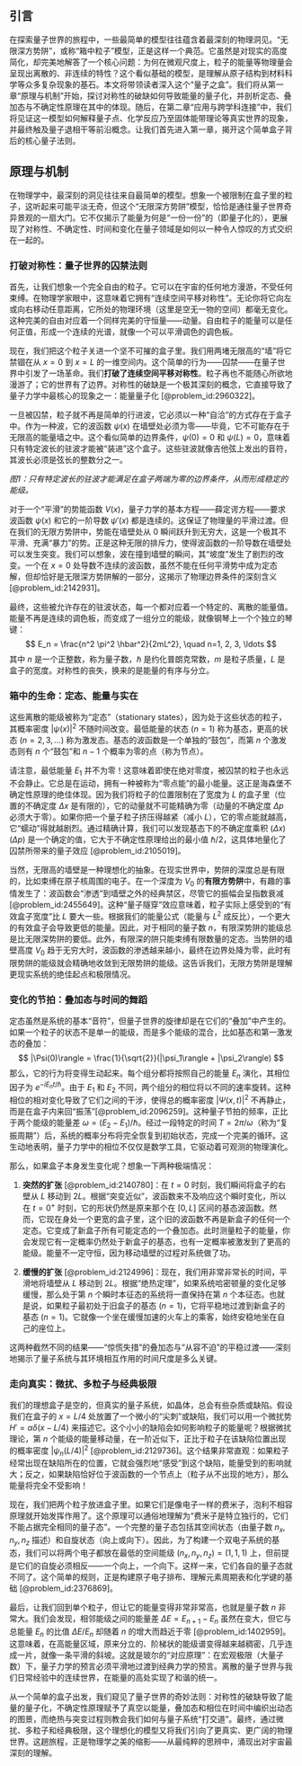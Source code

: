 ## 引言
在探索量子世界的旅程中，一些最简单的模型往往蕴含着最深刻的物理洞见。“无限深方势阱”，或称“箱中粒子”模型，正是这样一个典范。它虽然是对现实的高度简化，却完美地解答了一个核心问题：为何在微观尺度上，粒子的能量等物理量会呈现出离散的、非连续的特性？这个看似基础的模型，是理解从原子结构到材料科学等众多复杂现象的基石。本文将带领读者深入这个“量子之盒”。我们将从第一章“原理与机制”开始，探讨对称性的破缺如何导致能量的量子化，并剖析定态、叠加态与不确定性原理在其中的体现。随后，在第二章“应用与跨学科连接”中，我们将见证这一模型如何解释量子点、化学反应乃至固体能带理论等真实世界的现象，并最终触及量子退相干等前沿概念。让我们首先进入第一章，揭开这个简单盒子背后的核心量子法则。

## 原理与机制

在物理学中，最深刻的洞见往往来自最简单的模型。想象一个被限制在盒子里的粒子，这听起来可能平淡无奇，但这个“无限深方势阱”模型，恰恰是通往量子世界奇异景观的一扇大门。它不仅揭示了能量为何是“一份一份”的（即量子化的），更展现了对称性、不确定性、时间和变化在量子领域是如何以一种令人惊叹的方式交织在一起的。

### 打破对称性：量子世界的囚禁法则

首先，让我们想象一个完全自由的粒子。它可以在宇宙的任何地方漫游，不受任何束缚。在物理学家眼中，这意味着它拥有“连续空间平移对称性”。无论你将它向左或向右移动任意距离，它所处的物理环境（这里是空无一物的空间）都毫无变化。这种完美的自由对应着一个同样完美的守恒量——动量。自由粒子的能量可以是任何正值，形成一个连续的光谱，就像一个可以平滑调色的调色板。

现在，我们把这个粒子关进一个坚不可摧的盒子里。我们用两堵无限高的“墙”将它禁锢在从 $x=0$ 到 $x=L$ 的一维空间内。这个简单的行为——囚禁——在量子世界中引发了一场革命。我们**打破了连续空间平移对称性**。粒子再也不能随心所欲地漫游了；它的世界有了边界。对称性的破缺是一个极其深刻的概念，它直接导致了量子力学中最核心的现象之一：能量量子化 [@problem_id:2960322]。

一旦被囚禁，粒子就不再是简单的行进波，它必须以一种“自洽”的方式存在于盒子中。作为一种波，它的波函数 $\psi(x)$ 在墙壁处必须为零——毕竟，它不可能存在于无限高的能量墙之中。这个看似简单的边界条件，$\psi(0)=0$ 和 $\psi(L)=0$，意味着只有特定波长的驻波才能被“装进”这个盒子。这些驻波就像吉他弦上发出的音符，其波长必须是弦长的整数分之一。


*图1：只有特定波长的驻波才能满足在盒子两端为零的边界条件，从而形成稳定的能级。*

对于一个“平滑”的势能函数 $V(x)$，量子力学的基本方程——薛定谔方程——要求波函数 $\psi(x)$ 和它的一阶导数 $\psi'(x)$ 都是连续的。这保证了物理量的平滑过渡。但在我们的无限方势阱中，势能在墙壁处从 $0$ 瞬间跃升到无穷大，这是一个极其不平滑、充满“暴力”的势。正是这种无限的排斥力，使得波函数的一阶导数在墙壁处可以发生突变。我们可以想象，波在撞到墙壁的瞬间，其“坡度”发生了剧烈的改变。一个在 $x=0$ 处导数不连续的波函数，虽然不能在任何平滑势中成为定态解，但却恰好是无限深方势阱解的一部分，这揭示了物理边界条件的深刻含义 [@problem_id:2142931]。

最终，这些被允许存在的驻波状态，每一个都对应着一个特定的、离散的能量值。能量不再是连续的调色板，而变成了一组分立的能级，就像钢琴上一个个独立的琴键：
$$
E_n = \frac{n^2 \pi^2 \hbar^2}{2mL^2}, \quad n=1, 2, 3, \ldots
$$
其中 $n$ 是一个正整数，称为量子数，$\hbar$ 是约化普朗克常数，$m$ 是粒子质量，$L$ 是盒子的宽度。对称性的丧失，换来的是能量的有序与分立。

### 箱中的生命：定态、能量与实在

这些离散的能级被称为“定态”（stationary states），因为处于这些状态的粒子，其概率密度 $|\psi(x)|^2$ 不随时间改变。最低能量的状态 ($n=1$) 称为基态，更高的状态 ($n=2, 3, \ldots$) 称为激发态。基态的波函数是一个单独的“鼓包”，而第 $n$ 个激发态则有 $n$ 个“鼓包”和 $n-1$ 个概率为零的点（称为节点）。

请注意，最低能量 $E_1$ 并不为零！这意味着即使在绝对零度，被囚禁的粒子也永远不会静止。它总是在运动，拥有一种被称为“零点能”的最小能量。这正是海森堡不确定性原理的绝佳体现。因为我们将粒子的位置限制在了宽度为 $L$ 的盒子里（位置的不确定度 $\Delta x$ 是有限的），它的动量就不可能精确为零（动量的不确定度 $\Delta p$ 必须大于零）。如果你把一个量子粒子挤压得越紧（减小 $L$），它的零点能就越高，它“蠕动”得就越剧烈。通过精确计算，我们可以发现基态下的不确定度乘积 $(\Delta x)(\Delta p)$ 是一个确定的值，它大于不确定性原理给出的最小值 $\hbar/2$，这具体地量化了囚禁所带来的量子效应 [@problem_id:2105019]。

当然，无限高的墙壁是一种理想化的抽象。在现实世界中，势阱的深度总是有限的，比如束缚在原子核周围的电子。在一个深度为 $V_0$ 的**有限方势阱**中，有趣的事情发生了：波函数会“渗透”到墙壁之外的经典禁区，尽管它的振幅会呈指数衰减 [@problem_id:2455649]。这种“量子隧穿”效应意味着，粒子实际上感受到的“有效盒子宽度”比 $L$ 要大一些。根据我们的能量公式（能量与 $L^2$ 成反比），一个更大的有效盒子会导致更低的能量。因此，对于相同的量子数 $n$，有限深势阱的能级总是比无限深势阱的要低。此外，有限深的阱只能束缚有限数量的定态。当势阱的墙壁高度 $V_0$ 趋于无穷大时，波函数的渗透越来越小，最终在边界处降为零，此时有限势阱的能级就会精确地收敛到无限势阱的能级。这告诉我们，无限方势阱是理解更现实系统的绝佳起点和极限情况。

### 变化的节拍：叠加态与时间的舞蹈

定态虽然是系统的基本“音符”，但量子世界的旋律却是在它们的“叠加”中产生的。如果一个粒子的状态不是单一的能级，而是多个能级的混合，比如基态和第一激发态的叠加：
$$
|\Psi(0)\rangle = \frac{1}{\sqrt{2}}(|\psi_1\rangle + |\psi_2\rangle)
$$
那么，它的行为将变得生动起来。每个组分都将按照自己的能量 $E_n$ 演化，其相位因子为 $e^{-iE_n t/\hbar}$。由于 $E_1$ 和 $E_2$ 不同，两个组分的相位将以不同的速率旋转。这种相位的相对变化导致了它们之间的干涉，使得总的概率密度 $|\Psi(x, t)|^2$ 不再静止，而是在盒子内来回“振荡”[@problem_id:2096259]。这种量子节拍的频率，正比于两个能级的能量差 $\omega = (E_2 - E_1)/\hbar$。经过一段特定的时间 $T = 2\pi/\omega$（称为“复振周期”）后，系统的概率分布将完全恢复到初始状态，完成一个完美的循环。这生动地表明，量子力学中的相位不仅仅是数学工具，它驱动着可观测的物理演化。

那么，如果盒子本身发生变化呢？想象一下两种极端情况：

1.  **突然的扩张** [@problem_id:2140780]：在 $t=0$ 时刻，我们瞬间将盒子的右壁从 $L$ 移动到 $2L$。根据“突变近似”，波函数来不及响应这个瞬时变化，所以在 $t=0^+$ 时刻，它的形状仍然是原来那个在 $[0, L]$ 区间的基态波函数。然而，它现在身处一个更宽的盒子里，这个旧的波函数不再是新盒子的任何一个定态。它变成了新盒子所有可能定态的一个叠加态。此时测量粒子的能量，你会发现它有一定概率仍然处于新盒子的基态，也有一定概率被激发到了更高的能级。能量不一定守恒，因为移动墙壁的过程对系统做了功。

2.  **缓慢的扩张** [@problem_id:2124996]：现在，我们用非常非常长的时间，平滑地将墙壁从 $L$ 移动到 $2L$。根据“绝热定理”，如果系统哈密顿量的变化足够缓慢，那么处于第 $n$ 个瞬时本征态的系统将一直保持在第 $n$ 个本征态。也就是说，如果粒子最初处于旧盒子的基态 ($n=1$)，它将平稳地过渡到新盒子的基态 ($n=1$)。它就像一个坐在缓慢加速的火车上的乘客，始终安稳地坐在自己的座位上。

这两种截然不同的结果——“惊慌失措”的叠加态与“从容不迫”的平稳过渡——深刻地揭示了量子系统与其环境相互作用的时间尺度是多么关键。

### 走向真实：微扰、多粒子与经典极限

我们的理想盒子是空的，但真实的量子系统，如晶体，总会有些杂质或缺陷。假设我们在盒子的 $x=L/4$ 处放置了一个微小的“尖刺”或缺陷，我们可以用一个微扰势 $H'=\alpha \delta(x-L/4)$ 来描述它。这个小小的缺陷会如何影响粒子的能量呢？根据微扰理论，第 $n$ 个能级的能量移动量，在一阶近似下，正比于粒子在该缺陷位置出现的概率密度 $|\psi_n(L/4)|^2$ [@problem_id:2129736]。这个结果非常直观：如果粒子经常出现在缺陷所在的位置，它就会强烈地“感受”到这个缺陷，能量受到的影响就大；反之，如果缺陷恰好位于波函数的一个节点上（粒子从不出现的地方），那么能量将完全不受影响！

现在，我们把两个粒子放进盒子里。如果它们是像电子一样的费米子，泡利不相容原理就开始发挥作用了。这个原理可以通俗地理解为“费米子是特立独行的，它们不能占据完全相同的量子态”。一个完整的量子态包括其空间状态（由量子数 $n_x, n_y, n_z$ 描述）和自旋状态（向上或向下）。因此，为了构建一个双电子系统的基态，我们可以将两个电子都放在最低的空间能级 $(n_x, n_y, n_z) = (1,1,1)$ 上，但前提是它们的自旋必须相反——一个向上，一个向下。这样一来，它们各自的量子态就不同了。这个简单的规则，正是构建原子电子排布、理解元素周期表和化学键的基础 [@problem_id:2376869]。

最后，让我们回到单个粒子，但让它的能量变得非常非常高，也就是量子数 $n$ 非常大。我们会发现，相邻能级之间的能量差 $\Delta E = E_{n+1} - E_n$ 虽然在变大，但它与总能量 $E_n$ 的比值 $\Delta E / E_n$ 却随着 $n$ 的增大而趋近于零 [@problem_id:1402959]。这意味着，在高能量区域，原来分立的、阶梯状的能级谱变得越来越稠密，几乎连成一片，就像一条平滑的斜坡。这就是玻尔的“对应原理”：在宏观极限（大量子数）下，量子力学的预言必须平滑地过渡到经典力学的预言。离散的量子世界与我们日常经验中的连续世界，在能量的高处实现了和谐的统一。

从一个简单的盒子出发，我们窥见了量子世界的奇妙法则：对称性的破缺导致了能量的量子化，不确定性原理赋予了真空以能量，叠加态和相位在时间中编织出动态的图景，而绝热与突变过程则教会我们如何与量子系统“打交道”。最终，通过微扰、多粒子和经典极限，这个理想化的模型又将我们引向了更真实、更广阔的物理世界。这趟旅程，正是物理学之美的缩影——从最纯粹的思辨中，涌现出对宇宙最深刻的理解。